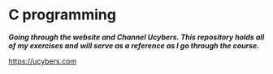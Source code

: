 # **C programming**
***Going through the website and Channel __Ucybers__. This repository holds all of my exercises and***
***will serve as a reference as I go through the course.***

https://ucybers.com
